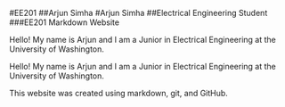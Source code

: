 #EE201
##Arjun Simha
#Arjun Simha
##Electrical Engineering Student
###EE201 Markdown Website
<p>Hello! My name is Arjun and I am a Junior in Electrical Engineering at the University of Washington.
<p>Hello! My name is Arjun and I am a Junior in Electrical Engineering at the University of Washington.</p>
<p>This website was created using markdown, git, and GitHub.</p>
